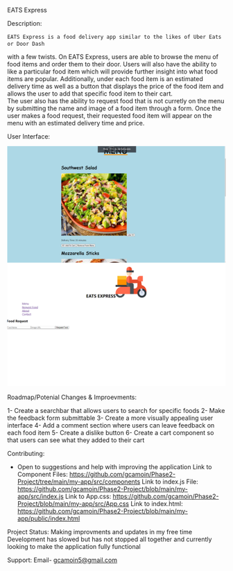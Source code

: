 EATS Express

Description:

    EATS Express is a food delivery app similar to the likes of Uber Eats or Door Dash 
with a few twists. On EATS Express, users are able to browse the menu of food items
and order them to their door. Users will also have the ability to like a particular
food item which will provide further insight into what food items are popular.
Additionally, under each food item is an estimated delivery time as well as a button
that displays the price of the food item and allows the user to add that specific food item
to their cart.  
    The user also has the ability to request food that is not curretly on the menu by submitting
the name and image of a food item through a form. Once the user makes a food request, their requested
food item will appear on the menu with an estimated delivery time and price. 

User Interface: 

![Alt text](<Screenshot (8).png>)
![Alt text](<Screenshot (10).png>)
    

Roadmap/Potenial Changes & Improevments:

1- Create a searchbar that allows users to search for specific foods
2- Make the feedback form submittable
3- Create a more visually appealing user interface
4- Add a comment section where users can leave feedback on each food item
5- Create a dislike button 
6- Create a cart component so that users can see what they added to their cart

Contributing:
- Open to suggestions and help with improving the application
Link to Component Files: https://github.com/gcamoin/Phase2-Project/tree/main/my-app/src/components
Link to index.js File: https://github.com/gcamoin/Phase2-Project/blob/main/my-app/src/index.js
Link to App.css: https://github.com/gcamoin/Phase2-Project/blob/main/my-app/src/App.css
Link to index.html: https://github.com/gcamoin/Phase2-Project/blob/main/my-app/public/index.html


Project Status:
Making improvments and updates in my free time
Development has slowed but has not stopped all together and currently looking to make the application
fully functional 

Support:
Email- gcamoin5@gmail.com
